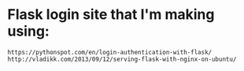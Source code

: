 # Flask login site that I'm making using:
`https://pythonspot.com/en/login-authentication-with-flask/`
`http://vladikk.com/2013/09/12/serving-flask-with-nginx-on-ubuntu/`